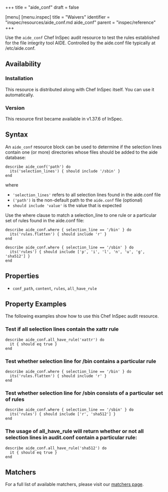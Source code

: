+++
title = "aide_conf"
draft = false

[menu]
  [menu.inspec]
    title = "Waivers"
    identifier = "inspec/resources/aide_conf.md aide_conf"
    parent = "inspec/reference"
+++

Use the `aide_conf` Chef InSpec audit resource to test the rules established for the file integrity tool AIDE. Controlled by the aide.conf file typically at /etc/aide.conf.


## Availability

### Installation

This resource is distributed along with Chef InSpec itself. You can use it automatically.

### Version

This resource first became available in v1.37.6 of InSpec.

## Syntax

An `aide_conf` resource block can be used to determine if the selection lines contain one (or more) directories whose files should be added to the aide database:

    describe aide_conf('path') do
      its('selection_lines') { should include '/sbin' }
    end

where

* `'selection_lines'` refers to all selection lines found in the aide.conf file
* `('path')` is the non-default path to the `aide.conf` file (optional)
* `should include 'value'` is the value that is expected

Use the where clause to match a selection_line to one rule or a particular set of rules found in the aide.conf file:

    describe aide_conf.where { selection_line == '/bin' } do
      its('rules.flatten') { should include 'r' }
    end

    describe aide_conf.where { selection_line == '/sbin' } do
      its('rules') { should include ['p', 'i', 'l', 'n', 'u', 'g', 'sha512'] }
    end


## Properties

* `conf_path`, `content`, `rules`, `all_have_rule`


## Property Examples

The following examples show how to use this Chef InSpec audit resource.

### Test if all selection lines contain the xattr rule

    describe aide_conf.all_have_rule('xattr') do
      it { should eq true }
    end

### Test whether selection line for /bin contains a particular rule

    describe aide_conf.where { selection_line == '/bin' } do
      its('rules.flatten') { should include 'r' }
    end

### Test whether selection line for /sbin consists of a particular set of rules

    describe aide_conf.where { selection_line == '/sbin' } do
      its('rules') { should include ['r', 'sha512'] }
    end

### The usage of all\_have\_rule will return whether or not all selection lines in audit.conf contain a particular rule:

    describe aide_conf.all_have_rule('sha512') do
      it { should eq true }
    end


## Matchers

For a full list of available matchers, please visit our [matchers page](https://www.inspec.io/docs/reference/matchers/).